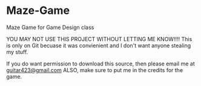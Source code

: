 Maze-Game
=========

Maze Game for Game Design class

YOU MAY NOT USE THIS PROJECT WITHOUT LETTING ME KNOW!!!!
This is only on Git becuase it was convienient and I don't want anyone stealing my stuff.

If you do want permission to download this source, then please email me at guitar423@gmail.com
ALSO, make sure to put me in the credits for the game.
